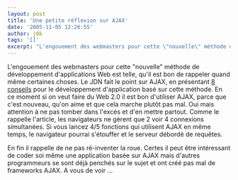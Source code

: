 ```yaml
---
layout: post
title: 'Une petite réflexion sur AJAX'
date: '2005-11-05 12:26:55'
author: j0k
tags: '[]'
excerpt: "L'engouement des webmasters pour cette \"nouvelle\" méthode de développement d'applications Web est telle, qu'il est bon de rappeler quand même certaines choses.     \nLe JDN fait le point sur AJAX, en présentant [8 conseils](http://developpeur.journaldunet.com/tutoriel/dht/051103-javascript-ajax-conseils.shtml) pour le développement d'application basé sur      …"
---
```


L'engouement des webmasters pour cette "nouvelle" méthode de développement d'applications Web est telle, qu'il est bon de rappeler quand même certaines choses.
Le JDN fait le point sur AJAX, en présentant [8 conseils](http://developpeur.journaldunet.com/tutoriel/dht/051103-javascript-ajax-conseils.shtml) pour le développement d'application basé sur cette méthode.   En ce moment si on veut faire du Web 2.0 il est bon d'utiliser AJAX, parce que c'est nouveau, qu'on aime et que cela marche plutôt pas mal. Oui mais attention à ne pas tomber dans l'excès et d'en mettre partout. Comme le rappelle l'article, les navigateurs ne gèrent que 2 voir 4 connexions simultanées. Si vous lancez 4/5 fonctions qui utilisent AJAX en même temps, le navigateur pourrai s'étouffer et le serveur débordé de requêtes.

En fin il rappelle de ne pas ré-inventer la roue. Certes il peut être intéressant de coder soi même une application basée sur AJAX mais d'autres programmeurs se sont déjà penchés sur le sujet et ont créé pas mal de frameworks AJAX.   A vous de voir ...

